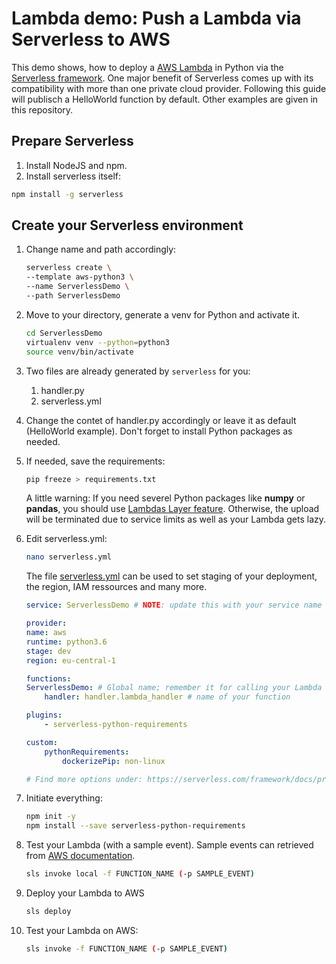 # Lambda demo: Push a Lambda via Serverless to AWS

This demo shows, how to deploy a [AWS Lambda](https://aws.amazon.com/lambda/?nc1=h_ls) in Python via the [Serverless framework](https://serverless.com). One major benefit of Serverless comes up with its compatibility with more than one private cloud provider. Following this guide will publisch a HelloWorld function by default. Other examples are given in this repository.

## Prepare Serverless
1. Install NodeJS and npm.
2. Install serverless itself: 

```bash 
npm install -g serverless
```

## Create your Serverless environment
1. Change name and path accordingly:
    ```bash 
    serverless create \
    --template aws-python3 \
    --name ServerlessDemo \
    --path ServerlessDemo
    ```

2. Move to your directory, generate a venv for Python and activate it.
    ```bash
    cd ServerlessDemo
    virtualenv venv --python=python3
    source venv/bin/activate
    ```

3. Two files are already generated by `serverless` for you:
    1. handler.py
    2. serverless.yml

4. Change the contet of handler.py accordingly or leave it as default (HelloWorld example). Don't forget to install Python packages as needed.

5. If needed, save the requirements: 
    ```bash 
    pip freeze > requirements.txt
    ````
    A little warning: If you need severel Python packages like **numpy** or **pandas**, you should use [Lambdas Layer feature](https://docs.aws.amazon.com/lambda/latest/dg/configuration-layers.html). Otherwise, the upload will be terminated due to service limits as well as your Lambda gets lazy.

6. Edit serverless.yml: 

    ```bash 
    nano serverless.yml
    ````

    The file [serverless.yml](https://github.com/Zirkonium88/AWS/blob/master/Lambda/ServerlessDemo/serverless.yml) can be used to set staging of your deployment, the region, IAM ressources and many more.

    ```yaml
    service: ServerlessDemo # NOTE: update this with your service name

    provider:
    name: aws 
    runtime: python3.6 
    stage: dev
    region: eu-central-1

    functions:
    ServerlessDemo: # Global name; remember it for calling your Lambda
        handler: handler.lambda_handler # name of your function

    plugins:
        - serverless-python-requirements

    custom:
        pythonRequirements:
            dockerizePip: non-linux

    # Find more options under: https://serverless.com/framework/docs/providers/aws/guide/
    ```

7. Initiate everything:
    ```bash
    npm init -y
    npm install --save serverless-python-requirements
    ```

8. Test your Lambda (with a sample event). Sample events can retrieved from [AWS documentation](https://docs.aws.amazon.com/AmazonS3/latest/dev/notification-content-structure.html). 

    ```bash
    sls invoke local -f FUNCTION_NAME (-p SAMPLE_EVENT)
    ```

9. Deploy your Lambda to AWS <br/>
    ```bash
    sls deploy
    ```

10. Test your Lambda on AWS: 
    ```bash
    sls invoke -f FUNCTION_NAME (-p SAMPLE_EVENT)
    ````


